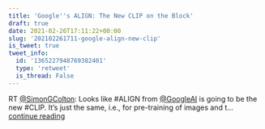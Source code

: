 ```yaml
---
title: 'Google''s ALIGN: The New CLIP on the Block'
draft: true
date: 2021-02-26T17:11:22+00:00
slug: '202102261711-google-align-new-clip'
is_tweet: true
tweet_info:
  id: '1365227948769382401'
  type: 'retweet'
  is_thread: False
---
```




RT [@SimonGColton](https://x.com/SimonGColton): Looks like #ALIGN from [@GoogleAI](https://x.com/GoogleAI) is going to be the new #CLIP. It’s just the same, i.e., for pre-training of images and t… [continue reading](https://x.com/sytelus/status/1365227948769382401)
